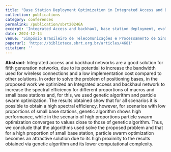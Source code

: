 ```yaml
---
title: "Base Station Deployment Optimization in Integrated Access and Backhaul Networks Using Evolutionary Algorithms"
collection: publications
category: conferences
permalink: /publication/sbrt2024GA
excerpt: 'Integrated Access and backhaul, base station deployment, evolutionary algorithms, spectral efficiency'
date: 2024-12-14
venue: 'Simpósio Brasileiro de Telecomunicações e Processamento de Sinais'
paperurl: 'https://biblioteca.sbrt.org.br/articles/4681'
citation: ''
---
```


**Abstract**:
Integrated access and backhaul networks are a good solution for fifth generation networks, due to its potential to increase the bandwidth used for wireless connections and a low implementation cost compared to other solutions. In order to solve the problem of positioning bases, in the proposed work we optimized an Integrated access and backhaul network to increase the spectral efficiency for different proportions of macros and small base stations and, for this, we used genetic algorithm and particle swarm optimization. The results obtained show that for all scenarios it is possible to obtain a high spectral efficiency, however, for scenarios with low proportions of small base stations, genetic algorithm shows high performance, while in the scenario of high proportions particle swarm optimization converges to values close to those of genetic algorithm. Thus, we conclude that the algorithms used solve the proposed problem and that for a high proportion of small base station, particle swarm optimization becomes an attractive solution due to its high proximity to the results obtained via genetic algorithm and its lower computational complexity.
